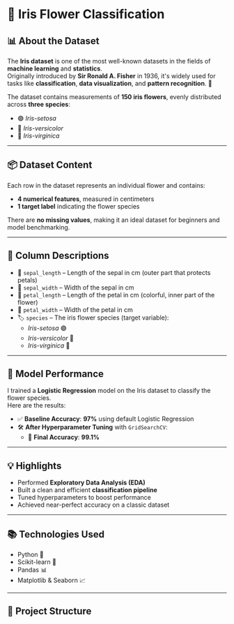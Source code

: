 # 🌸 Iris Flower Classification

## 📊 About the Dataset

The **Iris dataset** is one of the most well-known datasets in the fields of **machine learning** and **statistics**.  
Originally introduced by **Sir Ronald A. Fisher** in 1936, it's widely used for tasks like **classification**, **data visualization**, and **pattern recognition**. 🌿

The dataset contains measurements of **150 iris flowers**, evenly distributed across **three species**:

- 🟣 *Iris-setosa*  
- 🔵 *Iris-versicolor*  
- 🔴 *Iris-virginica*

---

## 📦 Dataset Content

Each row in the dataset represents an individual flower and contains:

- **4 numerical features**, measured in centimeters  
- **1 target label** indicating the flower species  

There are **no missing values**, making it an ideal dataset for beginners and model benchmarking.

---

## 🧾 Column Descriptions

- 📏 `sepal_length` – Length of the sepal in cm (outer part that protects petals)  
- 📐 `sepal_width` – Width of the sepal in cm  
- 🌼 `petal_length` – Length of the petal in cm (colorful, inner part of the flower)  
- 🌼 `petal_width` – Width of the petal in cm  
- 🏷️ `species` – The iris flower species (target variable):  
  - *Iris-setosa* 🟣  
  - *Iris-versicolor* 🔵  
  - *Iris-virginica* 🔴  

---

## 🧠 Model Performance

I trained a **Logistic Regression** model on the Iris dataset to classify the flower species.  
Here are the results:

- ✅ **Baseline Accuracy**: **97%** using default Logistic Regression  
- 🛠️ **After Hyperparameter Tuning** with `GridSearchCV`:  
  - 🚀 **Final Accuracy**: **99.1%**

---

## 💡 Highlights

- Performed **Exploratory Data Analysis (EDA)**  
- Built a clean and efficient **classification pipeline**  
- Tuned hyperparameters to boost performance  
- Achieved near-perfect accuracy on a classic dataset

---

## 📚 Technologies Used

- Python 🐍  
- Scikit-learn 🤖  
- Pandas 📊  
- Matplotlib & Seaborn 📈  

---

## 📁 Project Structure

